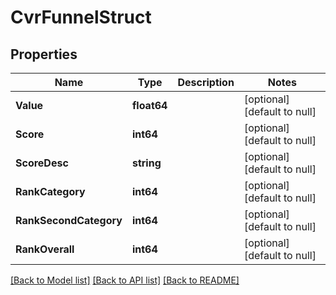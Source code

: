 # CvrFunnelStruct

## Properties
Name | Type | Description | Notes
------------ | ------------- | ------------- | -------------
**Value** | **float64** |  | [optional] [default to null]
**Score** | **int64** |  | [optional] [default to null]
**ScoreDesc** | **string** |  | [optional] [default to null]
**RankCategory** | **int64** |  | [optional] [default to null]
**RankSecondCategory** | **int64** |  | [optional] [default to null]
**RankOverall** | **int64** |  | [optional] [default to null]

[[Back to Model list]](../README.md#documentation-for-models) [[Back to API list]](../README.md#documentation-for-api-endpoints) [[Back to README]](../README.md)


